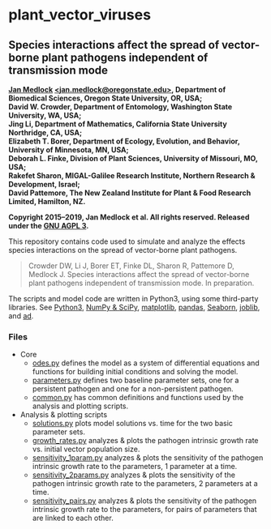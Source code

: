 # plant_vector_viruses

## Species interactions affect the spread of vector-borne plant pathogens independent of transmission mode

**[Jan Medlock](http://people.oregonstate.edu/~medlockj/)
[\<jan.medlock@oregonstate.edu\>](mailto:jan.medlock@oregonstate.edu),
Department of Biomedical Sciences, Oregon State University, OR, USA; \
David W. Crowder, Department of Entomology,
Washington State University, WA, USA; \
Jing Li, Department of Mathematics,
California State University Northridge, CA, USA; \
Elizabeth T. Borer, Department of Ecology, Evolution, and Behavior,
University of Minnesota, MN, USA; \
Deborah L. Finke, Division of Plant Sciences,
University of Missouri, MO, USA; \
Rakefet Sharon, MIGAL-Galilee Research Institute,
Northern Research & Development, Israel; \
David Pattemore,
The New Zealand Institute for Plant & Food Research Limited,
Hamilton, NZ.**

**Copyright 2015–2019, Jan Medlock et al.  All rights reserved.
Released under the [GNU AGPL 3](LICENSE).**


This repository contains code used to simulate and
analyze the effects species interactions on the spread of vector-borne
plant pathogens.
> Crowder DW, Li J, Borer ET, Finke DL, Sharon R, Pattemore D,
> Medlock J.
> Species interactions affect the spread of vector-borne plant pathogens
> independent of transmission mode. In preparation.
<!-- > *Ecology*. 2019. -->
<!-- > [doi:10.1073/pnas.1620788114](https://doi.org/10.1073/pnas.1620788114). -->

The scripts and model code are written in Python3, using some
third-party libraries.  See
[Python3](https://www.python.org/),
[NumPy & SciPy](https://www.scipy.org/),
[matplotlib](https://matplotlib.org/),
[pandas](https://pandas.pydata.org/),
[Seaborn](https://seaborn.pydata.org/),
[joblib](https://github.com/joblib/joblib/), and
[ad](https://pythonhosted.org/ad/).

### Files

* Core
    * [odes.py](odes.py) defines the model as a system of differential
	  equations and functions for building initial conditions and
	  solving the model.
    * [parameters.py](parameters.py) defines two baseline parameter
      sets, one for a persistent pathogen and one for a non-persistent
      pathogen.
	* [common.py](common.py) has common definitions and functions used
      by the analysis and plotting scripts.
* Analysis & plotting scripts
	* [solutions.py](solutions.py) plots model solutions vs. time for
      the two basic parameter sets.
    * [growth_rates.py](growth_rates.py) analyzes & plots the pathogen
      intrinsic growth rate vs. initial vector population size.
    * [sensitivity_1param.py](sensitivity_1param.py) analyzes & plots
      the sensitivity of the pathogen intrinsic growth rate to the
	  parameters, 1 parameter at a time.
	* [sensitivity_2params.py](sensitivity_2params.py) analyzes & plots
      the sensitivity of the pathogen intrinsic growth rate to the
	  parameters, 2 parameters at a time.
	* [sensitivity_pairs.py](sensitivity_pairs.py) analyzes & plots
      the sensitivity of the pathogen intrinsic growth rate to the
	  parameters, for pairs of parameters that are linked to each
      other.
